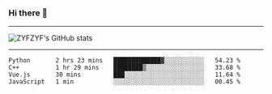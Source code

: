 ### Hi there 👋

-------

<!--

- 🔭 I’m currently working on ...
- 🌱 I’m currently learning Rust
- 👯 I’m looking to collaborate on ...
- 🤔 I’m looking for help with ...
- 💬 Ask me about ...
- 📫 How to reach me: ...
- 😄 Pronouns: ...
- ⚡ Fun fact: ...

-------
-->

![ZYFZYF's GitHub stats](https://github-readme-stats.vercel.app/api?username=ZYFZYF)


-------

<!--START_SECTION:waka-->

```text
Python       2 hrs 23 mins   █████████████▓░░░░░░░░░░░   54.23 %
C++          1 hr 29 mins    ████████▒░░░░░░░░░░░░░░░░   33.68 %
Vue.js       30 mins         ███░░░░░░░░░░░░░░░░░░░░░░   11.64 %
JavaScript   1 min           ░░░░░░░░░░░░░░░░░░░░░░░░░   00.45 %
```

<!--END_SECTION:waka-->



